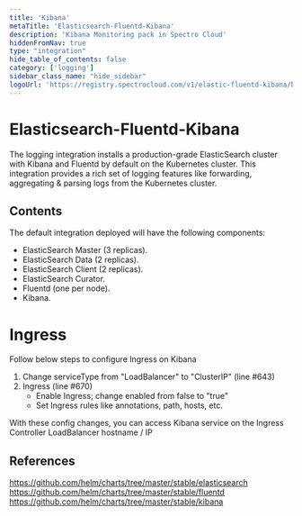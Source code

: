 ```yaml
---
title: 'Kibana'
metaTitle: 'Elasticsearch-Fluentd-Kibana'
description: 'Kibana Monitoring pack in Spectro Cloud'
hiddenFromNav: true
type: "integration"
hide_table_of_contents: false
category: ['logging']
sidebar_class_name: "hide_sidebar"
logoUrl: 'https://registry.spectrocloud.com/v1/elastic-fluentd-kibana/blobs/sha256:3b6d6486eb216d46164fc8b7cb784b0be6b851a85726f18bdf4450d5ed1386eb?type=image/png'
---
```




# Elasticsearch-Fluentd-Kibana

The logging integration installs a production-grade ElasticSearch cluster with Kibana and Fluentd by default on the Kubernetes cluster. This integration provides a rich set of logging features like forwarding,  aggregating & parsing logs from the Kubernetes cluster.

## Contents

The default integration deployed will have the following components:

* ElasticSearch Master (3 replicas).
* ElasticSearch Data (2 replicas).
* ElasticSearch Client (2 replicas).
* ElasticSearch Curator.
* Fluentd (one per node).
* Kibana.

# Ingress

Follow below steps to configure Ingress on Kibana

1. Change serviceType from "LoadBalancer" to "ClusterIP" (line #643)
2. Ingress (line #670)
   * Enable Ingress; change enabled from false to "true"
   * Set Ingress rules like annotations, path, hosts, etc.

With these config changes, you can access Kibana service on the Ingress Controller LoadBalancer hostname / IP

## References

https://github.com/helm/charts/tree/master/stable/elasticsearch
https://github.com/helm/charts/tree/master/stable/fluentd
https://github.com/helm/charts/tree/master/stable/kibana
